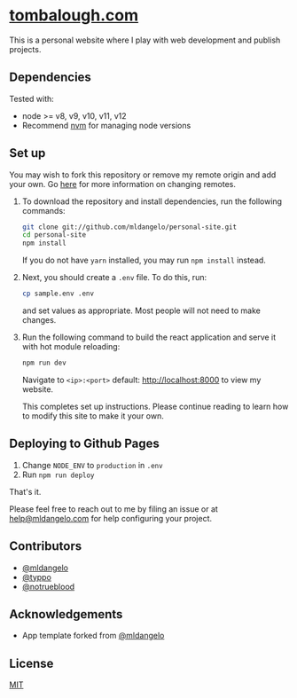 # [tombalough.com](http://tombalough.com) 

This is a personal website where I play with web development and publish projects. 


## Dependencies

Tested with:

* node >= v8, v9, v10, v11, v12
* Recommend [nvm](https://github.com/creationix/nvm#installation) for managing node versions

## Set up

You may wish to fork this repository or remove my remote origin and add your own. Go [here](https://help.github.com/articles/changing-a-remote-s-url/) for more information on changing remotes.  

1. To download the repository and install dependencies, run the following commands:

    ```bash
    git clone git://github.com/mldangelo/personal-site.git
    cd personal-site
    npm install
    ```

    If you do not have `yarn` installed, you may run `npm install` instead.

2. Next, you should create a `.env` file. To do this, run:

    ```bash
    cp sample.env .env
    ```

    and set values as appropriate. Most people will not need to make changes.

3. Run the following command to build the react application and serve it with hot module reloading:

    ```bash
    npm run dev
    ```

    Navigate to `<ip>:<port>` default: [http://localhost:8000](http://localhost:8000) to view my website.

    This completes set up instructions. Please continue reading to learn how to modify this site to make it your own.


## Deploying to Github Pages

1. Change `NODE_ENV` to `production` in `.env`
2. Run `npm run deploy`

That's it.

Please feel free to reach out to me by filing an issue or at [help@mldangelo.com](mailto:help@mldangelo.com) for help configuring your project.

## Contributors

* [@mldangelo](https://github.com/mldangelo)
* [@typpo](https://github.com/typpo)
* [@notrueblood](https://github.com/notrueblood)

## Acknowledgements

* App template forked from [@mldangelo](https://github.com/mldangelo)

## License

[MIT](https://github.com/mldangelo/personal-site/blob/master/LICENSE)
